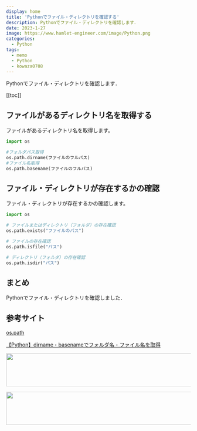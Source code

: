 ```yaml
---
display: home
title: 'Pythonでファイル・ディレクトリを確認する'
description: Pythonでファイル・ディレクトリを確認します．
date: 2023-1-27
image: https://www.hamlet-engineer.com/image/Python.png
categories: 
  - Python
tags:
  - memo
  - Python
  - kowaza0708
---
```

Pythonでファイル・ディレクトリを確認します．

<!-- https://www.hamlet-engineer.com -->
<!-- ![](/image/ChordDiagram.png) -->

<!-- more -->

<ClientOnly>
  <CallInArticleAdsense />
</ClientOnly>

[[toc]]

## ファイルがあるディレクトリ名を取得する
ファイルがあるディレクトリ名を取得します。

```python
import os

#フォルダパス取得
os.path.dirname(ファイルのフルパス)
#ファイル名取得
os.path.basename(ファイルのフルパス)
```

## ファイル・ディレクトリが存在するかの確認
ファイル・ディレクトリが存在するかの確認します。

```python
import os

# ファイルまたはディレクトリ（フォルダ）の存在確認
os.path.exists("ファイルのパス")

# ファイルの存在確認
os.path.isfile("パス")

# ディレクトリ（フォルダ）の存在確認
os.path.isdir("パス")
```

## まとめ
Pythonでファイル・ディレクトリを確認しました．

## 参考サイト
[os.path](https://note.nkmk.me/python-os-exists-isfile-isdir/)

[【Python】dirname・basenameでフォルダ名・ファイル名を取得](https://pg-chain.com/python-dirname-basename)


<ClientOnly>
  <CallInArticleAdsense />
</ClientOnly>

<!-- TechAcademy -->
<a href="//af.moshimo.com/af/c/click?a_id=2604050&p_id=1555&pc_id=2816&pl_id=29835&guid=ON" rel="nofollow" referrerpolicy="no-referrer-when-downgrade"><img src="//image.moshimo.com/af-img/0866/000000029835.jpg" width="728" height="90" style="border:none;"></a><img src="//i.moshimo.com/af/i/impression?a_id=2604050&p_id=1555&pc_id=2816&pl_id=29835" width="1" height="1" style="border:none;">

<!-- テックキャンプ -->
<a href="//af.moshimo.com/af/c/click?a_id=2641145&p_id=1770&pc_id=3386&pl_id=25847&guid=ON" rel="nofollow" referrerpolicy="no-referrer-when-downgrade"><img src="//image.moshimo.com/af-img/1115/000000025847.png" width="728" height="90" style="border:none;"></a><img src="//i.moshimo.com/af/i/impression?a_id=2641145&p_id=1770&pc_id=3386&pl_id=25847" width="1" height="1" style="border:none;">


